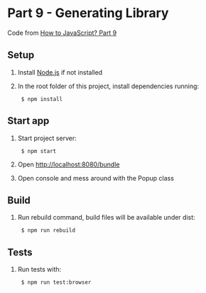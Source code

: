# Part 9 - Generating Library

Code from [How to JavaScript? Part 9](https://medium.com/@jun.hanamaki/how-to-javascript-or-yet-another-javascript-guide-part-9-generating-a-library-with-webpack-7c68ed051720#.5dvsnf3bm)

## Setup

1. Install [Node.js](https://nodejs.org/) if not installed

2. In the root folder of this project, install dependencies running:

        $ npm install

## Start app

1. Start project server:

        $ npm start

2. Open [http://localhost:8080/bundle](http://localhost:8080/bundle)

3. Open console and mess around with the Popup class

## Build

1. Run rebuild command, build files will be available under dist:

        $ npm run rebuild

## Tests

1. Run tests with:

        $ npm run test:browser

